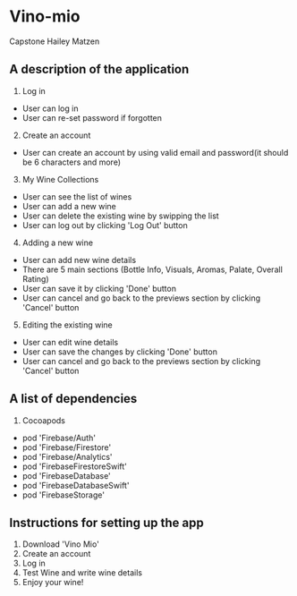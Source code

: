 # Vino-mio
Capstone
Hailey Matzen

## A description of the application

1. Log in
- User can log in
- User can re-set password if forgotten
2. Create an account
- User can create an account by using valid email and password(it should be 6 characters and more)
3. My Wine Collections
- User can see the list of wines
- User can add a new wine 
- User can delete the existing wine by swipping the list
- User can log out by clicking 'Log Out' button
4. Adding a new wine
- User can add new wine details
- There are 5 main sections (Bottle Info, Visuals, Aromas, Palate, Overall Rating)
- User can save it by clicking 'Done' button
- User can cancel and go back to the previews section by clicking 'Cancel' button
5. Editing the existing wine
- User can edit wine details
- User can save the changes by clicking 'Done' button
- User can cancel and go back to the previews section by clicking 'Cancel' button

## A list of dependencies

1. Cocoapods
- pod 'Firebase/Auth'
- pod 'Firebase/Firestore' 
- pod 'Firebase/Analytics'
- pod 'FirebaseFirestoreSwift'
- pod 'FirebaseDatabase'
- pod 'FirebaseDatabaseSwift'
- pod 'FirebaseStorage'

## Instructions for setting up the app
1. Download 'Vino Mio'
2. Create an account
3. Log in
4. Test Wine and write wine details
5. Enjoy your wine!

